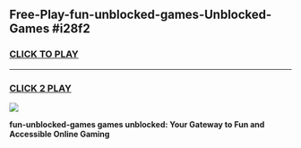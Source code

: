 
## Free-Play-fun-unblocked-games-Unblocked-Games #i28f2
<h3>
<a href="https://news.freeplayer.one?title=fun-unblocked-games&ref=8M">CLICK TO PLAY</a></h3>
<hr>

<h3>
<a href="https://news.freeplayer.one?title=fun-unblocked-games&ref=8M">CLICK 2 PLAY</a>
  
</h3>

<a href="https://news.freeplayer.one?title=fun-unblocked-games&ref=8M"><img src="https://clearcache.store/games.png"></a>


**fun-unblocked-games games unblocked: Your Gateway to Fun and Accessible Online Gaming**
